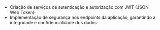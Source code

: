 ##
* Criação de serviços de autenticação e autorização com JWT (JSON Web Token)·
* Implementação de segurança nos endpoints da aplicação, garantindo a integridade e confidencialidade dos dados·